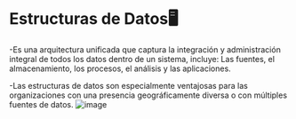 # Estructuras de Datos🖥️

-Es una arquitectura unificada que captura la integración y administración integral de todos los datos dentro de un sistema, 
incluye: Las fuentes, el almacenamiento, los procesos, el análisis y las aplicaciones.

-Las estructuras de datos son especialmente ventajosas para las organizaciones con una presencia 
geográficamente diversa o con múltiples fuentes de datos.
![image](https://github.com/user-attachments/assets/2112ae97-20f8-4b5a-a1cf-8223d21df530)

